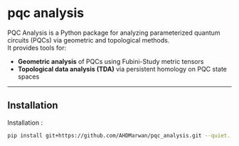 # pqc analysis

PQC Analysis is a Python package for analyzing parameterized quantum circuits (PQCs) via geometric and topological methods.  
It provides tools for:

- **Geometric analysis** of PQCs using Fubini-Study metric tensors
- **Topological data analysis (TDA)** via persistent homology on PQC state spaces

---

## Installation

Installation :

```bash
pip install git+https://github.com/AHDMarwan/pqc_analysis.git --quiet.
